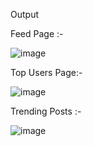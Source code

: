 Output

Feed Page :- 

![image](https://github.com/user-attachments/assets/1dfa6c56-e674-406c-ae40-2886563d21b6)


Top Users Page:-

![image](https://github.com/user-attachments/assets/f6ab53d1-76dd-4c4e-a981-38bdfe6f4df7)


Trending Posts :-

![image](https://github.com/user-attachments/assets/a0974098-1fcc-456f-9483-4f588a510634)

